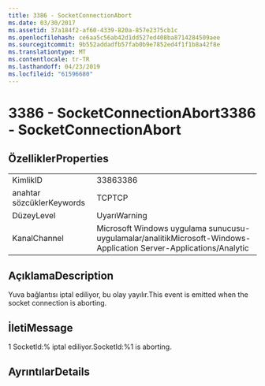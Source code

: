 ```yaml
---
title: 3386 - SocketConnectionAbort
ms.date: 03/30/2017
ms.assetid: 37a184f2-af60-4339-820a-857e2375cb1c
ms.openlocfilehash: ce6aa5c56ab42d1dd527ed408ba8714284509aee
ms.sourcegitcommit: 9b552addadfb57fab0b9e7852ed4f1f1b8a42f8e
ms.translationtype: MT
ms.contentlocale: tr-TR
ms.lasthandoff: 04/23/2019
ms.locfileid: "61596680"
---
```

# <a name="3386---socketconnectionabort"></a><span data-ttu-id="8a171-102">3386 - SocketConnectionAbort</span><span class="sxs-lookup"><span data-stu-id="8a171-102">3386 - SocketConnectionAbort</span></span>
## <a name="properties"></a><span data-ttu-id="8a171-103">Özellikler</span><span class="sxs-lookup"><span data-stu-id="8a171-103">Properties</span></span>  
  
|||  
|-|-|  
|<span data-ttu-id="8a171-104">Kimlik</span><span class="sxs-lookup"><span data-stu-id="8a171-104">ID</span></span>|<span data-ttu-id="8a171-105">3386</span><span class="sxs-lookup"><span data-stu-id="8a171-105">3386</span></span>|  
|<span data-ttu-id="8a171-106">anahtar sözcükler</span><span class="sxs-lookup"><span data-stu-id="8a171-106">Keywords</span></span>|<span data-ttu-id="8a171-107">TCP</span><span class="sxs-lookup"><span data-stu-id="8a171-107">TCP</span></span>|  
|<span data-ttu-id="8a171-108">Düzey</span><span class="sxs-lookup"><span data-stu-id="8a171-108">Level</span></span>|<span data-ttu-id="8a171-109">Uyarı</span><span class="sxs-lookup"><span data-stu-id="8a171-109">Warning</span></span>|  
|<span data-ttu-id="8a171-110">Kanal</span><span class="sxs-lookup"><span data-stu-id="8a171-110">Channel</span></span>|<span data-ttu-id="8a171-111">Microsoft Windows uygulama sunucusu-uygulamalar/analitik</span><span class="sxs-lookup"><span data-stu-id="8a171-111">Microsoft-Windows-Application Server-Applications/Analytic</span></span>|  
  
## <a name="description"></a><span data-ttu-id="8a171-112">Açıklama</span><span class="sxs-lookup"><span data-stu-id="8a171-112">Description</span></span>  
 <span data-ttu-id="8a171-113">Yuva bağlantısı iptal ediliyor, bu olay yayılır.</span><span class="sxs-lookup"><span data-stu-id="8a171-113">This event is emitted when the socket connection is aborting.</span></span>  
  
## <a name="message"></a><span data-ttu-id="8a171-114">İleti</span><span class="sxs-lookup"><span data-stu-id="8a171-114">Message</span></span>  
 <span data-ttu-id="8a171-115">1 SocketId:% iptal ediliyor.</span><span class="sxs-lookup"><span data-stu-id="8a171-115">SocketId:%1 is aborting.</span></span>  
  
## <a name="details"></a><span data-ttu-id="8a171-116">Ayrıntılar</span><span class="sxs-lookup"><span data-stu-id="8a171-116">Details</span></span>
